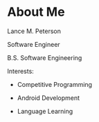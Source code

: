 # About Me
Lance M. Peterson

Software Engineer

B.S. Software Engineering

Interests:
* Competitive Programming

* Android Development

* Language Learning
